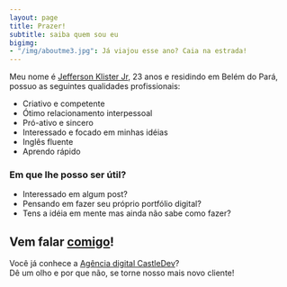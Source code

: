 ```yaml
---
layout: page
title: Prazer!
subtitle: saiba quem sou eu
bigimg:
- "/img/aboutme3.jpg": Já viajou esse ano? Caia na estrada!
---
```


Meu nome é [Jefferson Klister Jr](https://jeffklister.github.io), 23 anos e residindo em Belém do Pará, <br>
possuo as seguintes qualidades profissionais:

- Criativo e competente
- Ótimo relacionamento interpessoal
- Pró-ativo e sincero
- Interessado e focado em minhas idéias
- Inglês fluente
- Aprendo rápido


### Em que lhe posso ser útil?

- Interessado em algum post? 
- Pensando em fazer seu próprio portfólio digital?
- Tens a idéia em mente mas ainda não sabe como fazer?

## Vem falar [comigo](https://jeffklister.github.io/contato)!

Você já conhece a [Agência digital CastleDev](https://castledevup.github.io)? <br>
Dê um olho e por que não, se torne nosso mais novo cliente!